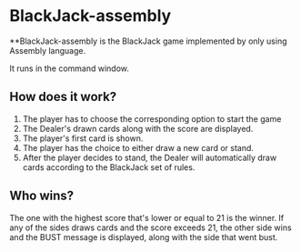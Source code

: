 # BlackJack-assembly

**BlackJack-assembly is the BlackJack game implemented by only using Assembly language.

It runs in the command window.

## How does it work?

1. The player has to choose the corresponding option to start the game
2. The Dealer's drawn cards along with the score are displayed. 
3. The player's first card is shown.
4. The player has the choice to either draw a new card or stand.
5. After the player decides to stand, the Dealer will automatically draw cards according to the BlackJack set of rules.

## Who wins?

The one with the highest score that's lower or equal to 21 is the winner. If any of the sides draws cards and the score exceeds 21, the other side wins and the BUST message is displayed, along with the side that went bust.

